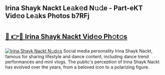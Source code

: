 ## Irina Shayk Nackt Le𝚊k𝚎d N𝚞𝚍e - Part-eKT Vid𝚎o Le𝚊ks Photos b7RFj

# <h2><a href="http://fb2us44.evod.top/?m=Irina+Shayk+Nackt">🔗 👉🔴 Irina Shayk Nackt Vid𝚎o Ph𝚘t𝚘s</a></h2>

[![Irina Shayk Nackt N𝚞d𝚎s](https://i.imgur.com/8V9OHl7.gif)](http://fb2us44.evod.top/?m=Irina+Shayk+Nackt)
Social media personality Irina Shayk Nackt, famous for sharing lifestyle and dance content, including dance trend performances and mini vlogs. The public's perception of Irina Shayk Nackt has evolved over the years, from a beloved icon to a polarizing figure. 
